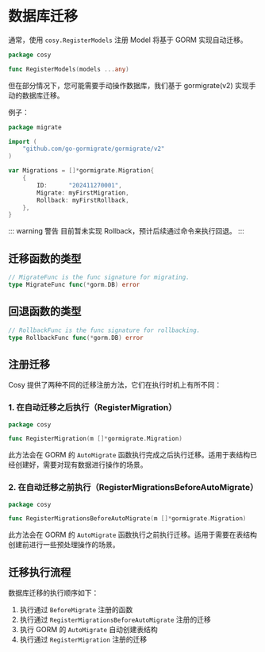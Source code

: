 # 数据库迁移

通常，使用 `cosy.RegisterModels` 注册 Model 将基于 GORM 实现自动迁移。

```go
package cosy

func RegisterModels(models ...any)
```

但在部分情况下，您可能需要手动操作数据库，我们基于 gormigrate(v2) 实现手动的数据库迁移。

例子：
```go
package migrate

import (
	"github.com/go-gormigrate/gormigrate/v2"
)

var Migrations = []*gormigrate.Migration{
	{
        ID:      "202411270001",
        Migrate: myFirstMigration,
        Rollback: myFirstRollback,
	},
}
```

::: warning 警告
目前暂未实现 Rollback，预计后续通过命令来执行回退。
:::

## 迁移函数的类型
```go
// MigrateFunc is the func signature for migrating.
type MigrateFunc func(*gorm.DB) error
```

## 回退函数的类型
```go
// RollbackFunc is the func signature for rollbacking.
type RollbackFunc func(*gorm.DB) error
```

## 注册迁移

Cosy 提供了两种不同的迁移注册方法，它们在执行时机上有所不同：

### 1. 在自动迁移之后执行（RegisterMigration）

```go
package cosy

func RegisterMigration(m []*gormigrate.Migration)
```

此方法会在 GORM 的 `AutoMigrate` 函数执行完成之后执行迁移。适用于表结构已经创建好，需要对现有数据进行操作的场景。

### 2. 在自动迁移之前执行（RegisterMigrationsBeforeAutoMigrate）

```go
package cosy

func RegisterMigrationsBeforeAutoMigrate(m []*gormigrate.Migration)
```

此方法会在 GORM 的 `AutoMigrate` 函数执行之前执行迁移。适用于需要在表结构创建前进行一些预处理操作的场景。

## 迁移执行流程

数据库迁移的执行顺序如下：

1. 执行通过 `BeforeMigrate` 注册的函数
2. 执行通过 `RegisterMigrationsBeforeAutoMigrate` 注册的迁移
3. 执行 GORM 的 `AutoMigrate` 自动创建表结构
4. 执行通过 `RegisterMigration` 注册的迁移
